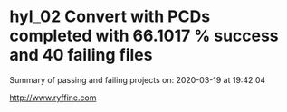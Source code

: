 # hyl_02 Convert with PCDs completed with 66.1017 % success and 40 failing files

Summary of passing and failing projects on: 2020-03-19 at 19:42:04

http://www.ryffine.com
